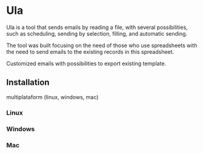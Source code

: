 # Ula

Ula is a tool that sends emails by reading a file, with several possibilities, such as scheduling, sending by selection, filling, and automatic sending.

The tool was built focusing on the need of those who use spreadsheets with the need to send emails to the existing records in this spreadsheet.

Customized emails with possibilities to export existing template.

## Installation

multiplataform (linux, windows, mac)

### Linux

### Windows

### Mac
